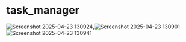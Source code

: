 # task_manager  
![Screenshot 2025-04-23 130924](https://github.com/user-attachments/assets/f32a893c-4d89-430b-ad35-399e36a90604),![Screenshot 2025-04-23 130901](https://github.com/user-attachments/assets/f9f34e1c-a1cd-4683-8a4b-342461babd7b) 
![Screenshot 2025-04-23 130941](https://github.com/user-attachments/assets/4ed77d60-6a9b-404e-a99c-c0cd5e2dd356)




